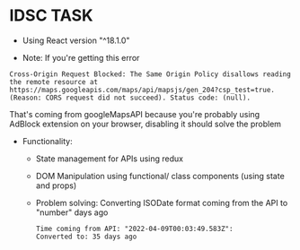 # IDSC TASK

- Using React version "^18.1.0"

- Note: If you're getting this error

```
Cross-Origin Request Blocked: The Same Origin Policy disallows reading the remote resource at https://maps.googleapis.com/maps/api/mapsjs/gen_204?csp_test=true. (Reason: CORS request did not succeed). Status code: (null).
```

That's coming from googleMapsAPI because you're probably using AdBlock extension on your browser, disabling it should solve the problem

- Functionality:
  - State management for APIs using redux
  - DOM Manipulation using functional/ class components (using state and props)
  - Problem solving: Converting ISODate format coming from the API to "number" days ago

    ```
    Time coming from API: "2022-04-09T00:03:49.583Z":
    Converted to: 35 days ago
    ```
